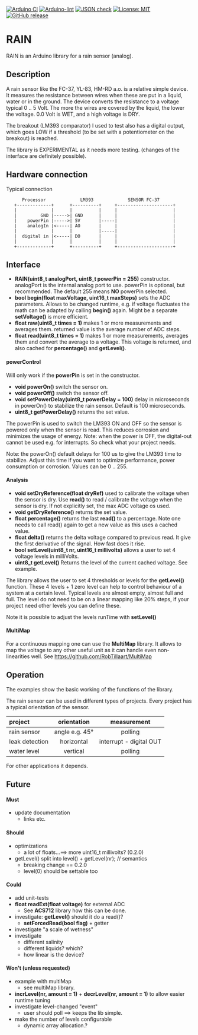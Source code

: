 
[![Arduino CI](https://github.com/RobTillaart/RAIN/workflows/Arduino%20CI/badge.svg)](https://github.com/marketplace/actions/arduino_ci)
[![Arduino-lint](https://github.com/RobTillaart/RAIN/actions/workflows/arduino-lint.yml/badge.svg)](https://github.com/RobTillaart/RAIN/actions/workflows/arduino-lint.yml)
[![JSON check](https://github.com/RobTillaart/RAIN/actions/workflows/jsoncheck.yml/badge.svg)](https://github.com/RobTillaart/RAIN/actions/workflows/jsoncheck.yml)
[![License: MIT](https://img.shields.io/badge/license-MIT-green.svg)](https://github.com/RobTillaart/RAIN/blob/master/LICENSE)
[![GitHub release](https://img.shields.io/github/release/RobTillaart/RAIN.svg?maxAge=3600)](https://github.com/RobTillaart/RAIN/releases)


# RAIN

RAIN is an Arduino library for a rain sensor (analog).


## Description

A rain sensor like the FC-37, YL-83, HM-RD a.o. is a relative simple device.
It measures the resistance between wires when these are put in a liquid, water or in the ground.
The device converts the resistance to a voltage typical 0 .. 5 Volt.
The more the wires are covered by the liquid, the lower the voltage.
0.0 Volt is WET, and a high voltage is DRY.

The breakout (LM393 comparator) I used to test also has a digital output,
which goes LOW if a threshold (to be set with a potentiometer on the breakout) is reached.

The library is EXPERIMENTAL as it needs more testing.
(changes of the interface are definitely possible).


## Hardware connection

Typical connection

```
      Processor             LM393             SENSOR FC-37
   +-------------+      +----------+     +---------------------+
   |             |      |          |     |                     |
   |         GND |----->| GND      |     |                     |
   |    powerPin |----->| 5V       |-----|                     |
   |    analogIn |<-----| AO       |     |                     |
   |             |      |          |-----|                     |
   |  digital in |<-----| DO       |     |                     |
   |             |      |          |     |                     |
   +-------------+      +----------+     +---------------------+

```


## Interface

- **RAIN(uint8_t analogPort, uint8_t powerPin = 255)** constructor.
analogPort is the internal analog port to use.
powerPin is optional, but recommended.
The default 255 means **NO** powerPin selected.
- **bool begin(float maxVoltage, uint16_t maxSteps)** sets the ADC parameters.
Allows to be changed runtime, e.g. if voltage fluctuates the math can be adapted by calling **begin()** again.
Might be a separate **setVoltage()** is more efficient.
- **float raw(uint8_t times = 1)** makes 1 or more measurements and averages them.
returned value is the average number of ADC steps.
- **float read(uint8_t times = 1)** makes 1 or more measurements, averages them and convert the average to a voltage.
This voltage is returned, and also cached for **percentage()** and **getLevel()**.


#### powerControl

Will only work if the **powerPin** is set in the constructor.

- **void powerOn()** switch the sensor on.
- **void powerOff()** switch the sensor off.
- **void setPowerDelay(uint8_t powerDelay = 100)** delay in microseconds
in powerOn() to stabilize the rain sensor.
Default is 100 microseconds.
- **uint8_t getPowerDelay()** returns the set value.

The powerPin is used to switch the LM393 ON and OFF so the sensor is powered
only when the sensor is read.
This reduces corrosion and minimizes the usage of energy.
Note: when the power is OFF, the digital-out cannot be used e.g. for interrupts.
So check what your project needs.

Note: the powerOn() default delays for 100 us to give the LM393 time to stabilize.
Adjust this time if you want to optimize performance, power consumption or corrosion.
Values can be 0 .. 255.


#### Analysis

- **void setDryReference(float dryRef)** used to calibrate the voltage when the sensor is dry.
Use **read()** to read / calibrate the voltage when the sensor is dry.
If not explicitly set, the max ADC voltage os used.
- **void getDryReference()** returns the set value.
- **float percentage()** returns the last **read()** to a percentage.
Note one needs to call read() again to get a new value as this uses a cached value.
- **float delta()** returns the delta voltage compared to previous read.
It give the first derivative of the signal. How fast does it rise.
- **bool setLevel(uint8_t nr, uint16_t millivolts)** allows a user to set 4 voltage levels in milliVolts.
- **uint8_t getLevel()**
Returns the level of the current cached voltage.
See example.

The library allows the user to set 4 thresholds or levels for the **getLevel()** function.
These 4 levels + 1 zero level can help to control behaviour of a system at a certain level.
Typical levels are almost empty, almost full and full.
The level do not need to be on a linear mapping like 20% steps, if your project need
other levels you can define these.

Note it is possible to adjust the levels runTime with **setLevel()**


#### MultiMap

For a continuous mapping one can use the **MultiMap** library.
It allows to map the voltage to any other useful unit as it can handle
even non-linearities well.
See https://github.com/RobTillaart/MultiMap


## Operation

The examples show the basic working of the functions of the library.

The rain sensor can be used in different types of projects.
Every project has a typical orientation of the sensor.

|  project         |  orientation     |  measurement  |
|:-----------------|:----------------:|:-------------:|
|  rain sensor     |  angle e.g. 45°  |  polling
|  leak detection  |  horizontal      |  interrupt - digital OUT
|  water level     |  vertical        |  polling

For other applications it depends.


## Future

#### Must

- update documentation
  - links etc.


#### Should

- optimizations
  - a lot of floats...==> more uint16_t millivolts? (0.2.0)
- getLevel() split into level() + getLevel(nr);  //  semantics
  - breaking change == 0.2.0
  - level(0) should be settable too


#### Could

- add unit-tests
- **float readExt(float voltage)** for external ADC
  - See **ACS712** library how this can be done.
- investigate: **getLevel()** should it do a read()?
  - **setForcedRead(bool flag)** + getter
- investigate "a scale of wetness"
- investigate
  - different salinity
  - different liquids? which?
  - how linear is the device?


#### Won't (unless requested)

- example with multiMap
  - see multiMap library.
- **incrLevel(nr, amount = 1)** + **decrLevel(nr, amount = 1)**
  to allow easier runtime tuning
- investigate level-changed "event"
  - user should poll ==> keeps the lib simple.
- make the number of levels configurable
  - dynamic array allocation.?

